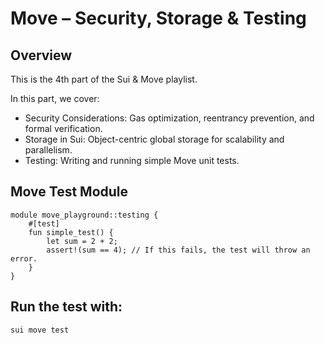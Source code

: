 # Move – Security, Storage & Testing

## Overview

This is the 4th part of the Sui & Move playlist.

In this part, we cover:
- Security Considerations: Gas optimization, reentrancy prevention, and formal verification.
- Storage in Sui: Object-centric global storage for scalability and parallelism.
- Testing: Writing and running simple Move unit tests. 

## Move Test Module
```
module move_playground::testing {
    #[test]
    fun simple_test() {
        let sum = 2 + 2;
        assert!(sum == 4); // If this fails, the test will throw an error.
    }
}
```

## Run the test with:
```
sui move test
```